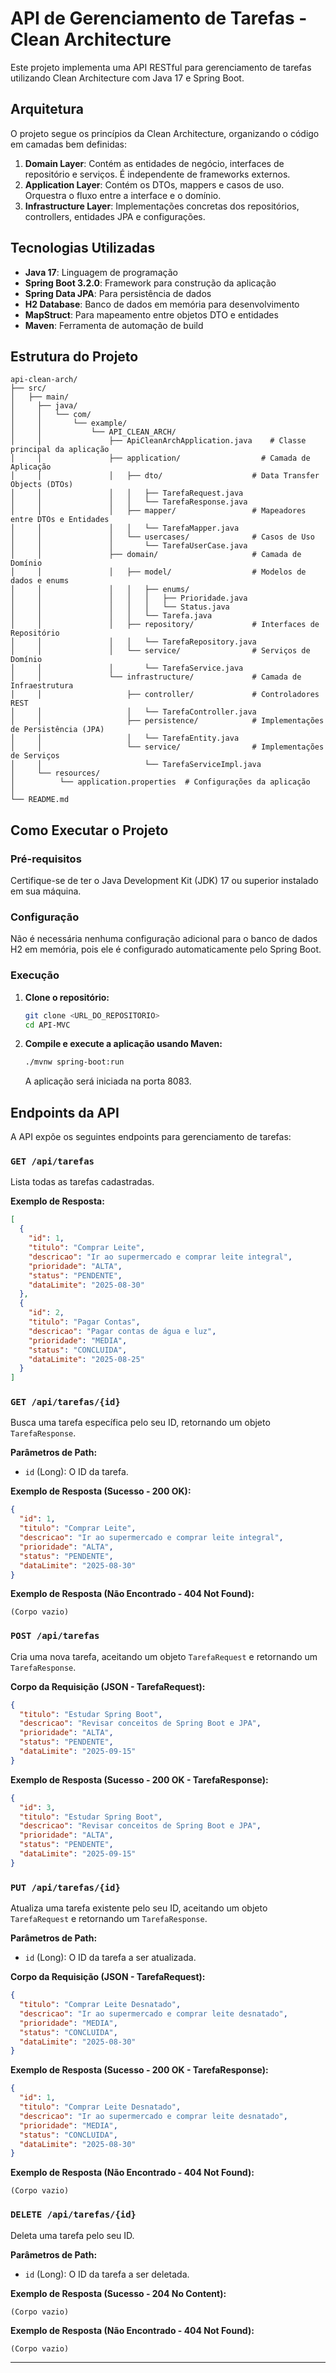# API de Gerenciamento de Tarefas - Clean Architecture

Este projeto implementa uma API RESTful para gerenciamento de tarefas utilizando Clean Architecture com Java 17 e Spring Boot.

## Arquitetura

O projeto segue os princípios da Clean Architecture, organizando o código em camadas bem definidas:

1. **Domain Layer**: Contém as entidades de negócio, interfaces de repositório e serviços. É independente de frameworks externos.
2. **Application Layer**: Contém os DTOs, mappers e casos de uso. Orquestra o fluxo entre a interface e o domínio.
3. **Infrastructure Layer**: Implementações concretas dos repositórios, controllers, entidades JPA e configurações.

## Tecnologias Utilizadas

* **Java 17**: Linguagem de programação
* **Spring Boot 3.2.0**: Framework para construção da aplicação
* **Spring Data JPA**: Para persistência de dados
* **H2 Database**: Banco de dados em memória para desenvolvimento
* **MapStruct**: Para mapeamento entre objetos DTO e entidades
* **Maven**: Ferramenta de automação de build

## Estrutura do Projeto
```
api-clean-arch/
├── src/
│   ├── main/
│     ├── java/
│     │   └── com/
│     │       └── example/
│     │           └── API_CLEAN_ARCH/
│     │               ├── ApiCleanArchApplication.java    # Classe principal da aplicação
│     │               ├── application/                  # Camada de Aplicação
│     │               │   ├── dto/                    # Data Transfer Objects (DTOs)
│     │               │   │   ├── TarefaRequest.java
│     │               │   │   └── TarefaResponse.java
│     │               │   ├── mapper/                 # Mapeadores entre DTOs e Entidades
│     │               │   │   └── TarefaMapper.java
│     │               │   └── usercases/              # Casos de Uso
│     │               │       └── TarefaUserCase.java
│     │               ├── domain/                     # Camada de Domínio
│     │               │   ├── model/                  # Modelos de dados e enums
│     │               │   │   ├── enums/
│     │               │   │   │   ├── Prioridade.java
│     │               │   │   │   └── Status.java
│     │               │   │   └── Tarefa.java
│     │               │   ├── repository/             # Interfaces de Repositório
│     │               │   │   └── TarefaRepository.java
│     │               │   └── service/                # Serviços de Domínio
│     │               │       └── TarefaService.java
│     │               └── infrastructure/             # Camada de Infraestrutura
│     │                   ├── controller/             # Controladores REST
│     │                   │   └── TarefaController.java
│     │                   ├── persistence/            # Implementações de Persistência (JPA)
│     │                   │   └── TarefaEntity.java
│     │                   └── service/                # Implementações de Serviços
│     │                       └── TarefaServiceImpl.java
│     └── resources/
│          └── application.properties  # Configurações da aplicação
│  
└── README.md
```

## Como Executar o Projeto

### Pré-requisitos

Certifique-se de ter o Java Development Kit (JDK) 17 ou superior instalado em sua máquina.

### Configuração

Não é necessária nenhuma configuração adicional para o banco de dados H2 em memória, pois ele é configurado automaticamente pelo Spring Boot.

### Execução

1.  **Clone o repositório:**

    ```bash
    git clone <URL_DO_REPOSITORIO>
    cd API-MVC
    ```

2.  **Compile e execute a aplicação usando Maven:**

    ```bash
    ./mvnw spring-boot:run
    ```

    A aplicação será iniciada na porta 8083.

## Endpoints da API

A API expõe os seguintes endpoints para gerenciamento de tarefas:

### `GET /api/tarefas`

Lista todas as tarefas cadastradas.

**Exemplo de Resposta:**

```json
[
  {
    "id": 1,
    "titulo": "Comprar Leite",
    "descricao": "Ir ao supermercado e comprar leite integral",
    "prioridade": "ALTA",
    "status": "PENDENTE",
    "dataLimite": "2025-08-30"
  },
  {
    "id": 2,
    "titulo": "Pagar Contas",
    "descricao": "Pagar contas de água e luz",
    "prioridade": "MEDIA",
    "status": "CONCLUIDA",
    "dataLimite": "2025-08-25"
  }
]
```

### `GET /api/tarefas/{id}`

Busca uma tarefa específica pelo seu ID, retornando um objeto `TarefaResponse`.

**Parâmetros de Path:**

*   `id` (Long): O ID da tarefa.

**Exemplo de Resposta (Sucesso - 200 OK):**

```json
{
  "id": 1,
  "titulo": "Comprar Leite",
  "descricao": "Ir ao supermercado e comprar leite integral",
  "prioridade": "ALTA",
  "status": "PENDENTE",
  "dataLimite": "2025-08-30"
}
```

**Exemplo de Resposta (Não Encontrado - 404 Not Found):**

```
(Corpo vazio)
```

### `POST /api/tarefas`

Cria uma nova tarefa, aceitando um objeto `TarefaRequest` e retornando um `TarefaResponse`.

**Corpo da Requisição (JSON - TarefaRequest):**

```json
{
  "titulo": "Estudar Spring Boot",
  "descricao": "Revisar conceitos de Spring Boot e JPA",
  "prioridade": "ALTA",
  "status": "PENDENTE",
  "dataLimite": "2025-09-15"
}
```

**Exemplo de Resposta (Sucesso - 200 OK - TarefaResponse):**

```json
{
  "id": 3,
  "titulo": "Estudar Spring Boot",
  "descricao": "Revisar conceitos de Spring Boot e JPA",
  "prioridade": "ALTA",
  "status": "PENDENTE",
  "dataLimite": "2025-09-15"
}
```

### `PUT /api/tarefas/{id}`

Atualiza uma tarefa existente pelo seu ID, aceitando um objeto `TarefaRequest` e retornando um `TarefaResponse`.

**Parâmetros de Path:**

*   `id` (Long): O ID da tarefa a ser atualizada.

**Corpo da Requisição (JSON - TarefaRequest):**

```json
{
  "titulo": "Comprar Leite Desnatado",
  "descricao": "Ir ao supermercado e comprar leite desnatado",
  "prioridade": "MEDIA",
  "status": "CONCLUIDA",
  "dataLimite": "2025-08-30"
}
```

**Exemplo de Resposta (Sucesso - 200 OK - TarefaResponse):**

```json
{
  "id": 1,
  "titulo": "Comprar Leite Desnatado",
  "descricao": "Ir ao supermercado e comprar leite desnatado",
  "prioridade": "MEDIA",
  "status": "CONCLUIDA",
  "dataLimite": "2025-08-30"
}
```

**Exemplo de Resposta (Não Encontrado - 404 Not Found):**

```
(Corpo vazio)
```

### `DELETE /api/tarefas/{id}`

Deleta uma tarefa pelo seu ID.

**Parâmetros de Path:**

*   `id` (Long): O ID da tarefa a ser deletada.

**Exemplo de Resposta (Sucesso - 204 No Content):**

```
(Corpo vazio)
```

**Exemplo de Resposta (Não Encontrado - 404 Not Found):**

```
(Corpo vazio)
```

---
